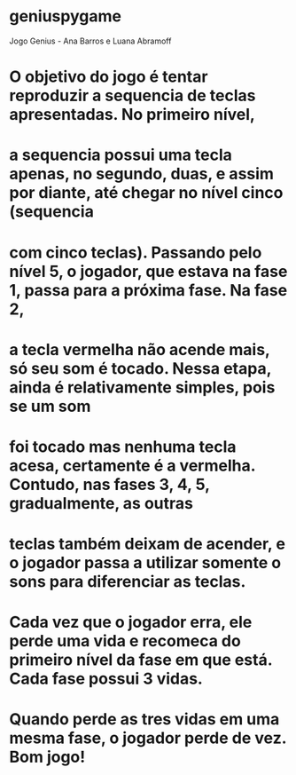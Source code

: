 # geniuspygame

Jogo Genius - Ana Barros e Luana Abramoff

# O objetivo do jogo é tentar reproduzir a sequencia de teclas apresentadas. No primeiro nível, 
# a sequencia possui uma tecla apenas, no segundo, duas, e assim por diante, até chegar no nível cinco (sequencia
# com cinco teclas). Passando pelo nível 5, o jogador, que estava na fase 1, passa para a próxima fase. Na fase 2, 
# a tecla vermelha não acende mais, só seu som é tocado. Nessa etapa, ainda é relativamente simples, pois se um som
# foi tocado mas nenhuma tecla acesa, certamente é a vermelha. Contudo, nas fases 3, 4, 5, gradualmente, as outras
# teclas também deixam de acender, e o jogador passa a utilizar somente o sons para diferenciar as teclas. 
# Cada vez que o jogador erra, ele perde uma vida e recomeca do primeiro nível da fase em que está. Cada fase possui 3 vidas. 
# Quando perde as tres vidas em uma mesma fase, o jogador perde de vez. Bom jogo!
